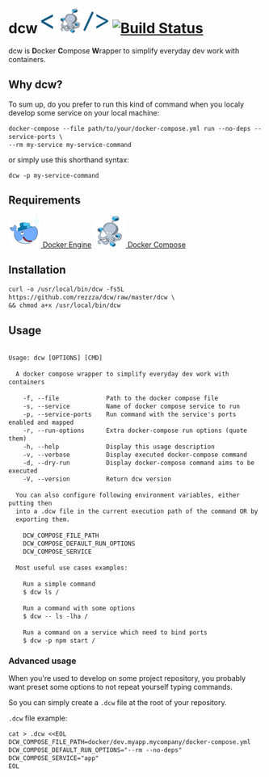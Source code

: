 # dcw ![dcw logo](dcw.png) [![Build Status](https://travis-ci.org/rezzza/dcw.svg?branch=master)](https://travis-ci.org/rezzza/dcw)


dcw is **D**ocker **C**ompose **W**rapper to simplify everyday dev work with containers.

## Why dcw?

To sum up, do you prefer to run this kind of command when you localy develop some service on your local machine:

```shell
docker-compose --file path/to/your/docker-compose.yml run --no-deps --service-ports \
--rm my-service my-service-command
```

or simply use this shorthand syntax:
```shell
dcw -p my-service-command
```

## Requirements

[![dcw logo](engine.png) Docker Engine](https://www.docker.com/products/docker-engine)
[![dcw logo](compose.png) Docker Compose](https://www.docker.com/products/docker-compose)

## Installation

```shell
curl -o /usr/local/bin/dcw -fsSL https://github.com/rezzza/dcw/raw/master/dcw \
&& chmod a+x /usr/local/bin/dcw
```

## Usage

```

Usage: dcw [OPTIONS] [CMD]

  A docker compose wrapper to simplify everyday dev work with containers

    -f, --file             Path to the docker compose file
    -s, --service          Name of docker compose service to run
    -p, --service-ports    Run command with the service's ports enabled and mapped
    -r, --run-options      Extra docker-compose run options (quote them)
    -h, --help             Display this usage description
    -v, --verbose          Display executed docker-compose command
    -d, --dry-run          Display docker-compose command aims to be executed
    -V, --version          Return dcw version

  You can also configure following environment variables, either putting then
  into a .dcw file in the current execution path of the command OR by
  exporting them.

    DCW_COMPOSE_FILE_PATH
    DCW_COMPOSE_DEFAULT_RUN_OPTIONS
    DCW_COMPOSE_SERVICE

  Most useful use cases examples:

    Run a simple command
    $ dcw ls /

    Run a command with some options
    $ dcw -- ls -lha /

    Run a command on a service which need to bind ports
    $ dcw -p npm start /

```

### Advanced usage

When you're used to develop on some project repository, you probably want
preset some options to not repeat yourself typing commands.

So you can simply create a `.dcw` file at the root of your repository.

`.dcw` file example:
```shell
cat > .dcw <<EOL
DCW_COMPOSE_FILE_PATH=docker/dev.myapp.mycompany/docker-compose.yml
DCW_COMPOSE_DEFAULT_RUN_OPTIONS="--rm --no-deps"
DCW_COMPOSE_SERVICE="app"
EOL
```
